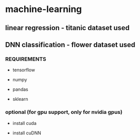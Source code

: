 # machine-learning

## linear regression - titanic dataset used

## DNN classification - flower dataset used

### REQUIREMENTS

- tensorflow

- numpy

- pandas

- sklearn

### optional (for gpu support, only for nvidia gpus)

- install cuda

- install cuDNN


